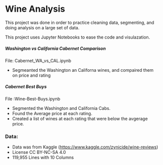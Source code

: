 # Wine Analysis

This project was done in  order to practice cleaning data, segmenting, and doing analysis on a large set of data.

This project uses Jupyter Notebooks to ease the code and visulazation.
#####  Washington vs California Cabernet Comparison
File:  Cabernet_WA_vs_CAL.ipynb
*  Segmeanted the Washington an Californa  wines, and compaired them on price and  rating
##### Cabernet  Best Buys
File :Wine-Best-Buys.ipynb
* Segmented the Washington and California Cabs.
* Found the Average price  at each  rating.
* Created a list  of wines at each  rating  that were  below the avgerage  price.
### Data:
* Data was from Kaggle (https://www.kaggle.com/zynicide/wine-reviews)
* License CC BY-NC-SA 4.0
* 119,955 Lines with 10 Columns